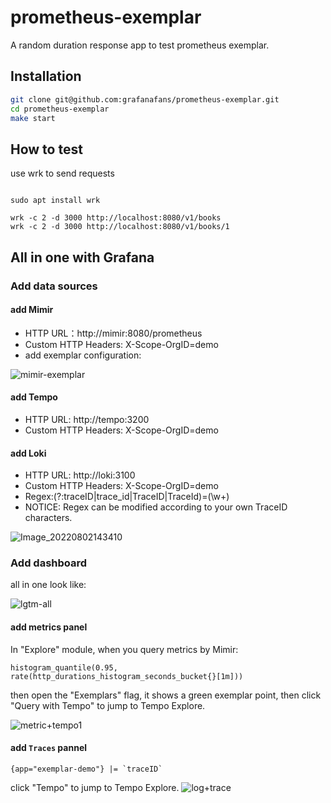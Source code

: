 # prometheus-exemplar

A random duration response app to test prometheus exemplar.

## Installation

```bash
git clone git@github.com:grafanafans/prometheus-exemplar.git
cd prometheus-exemplar
make start
```

## How to test

use wrk to send requests

```

sudo apt install wrk

wrk -c 2 -d 3000 http://localhost:8080/v1/books
wrk -c 2 -d 3000 http://localhost:8080/v1/books/1
```


## All in one with Grafana

### Add data sources

#### add Mimir

- HTTP URL：http://mimir:8080/prometheus    
- Custom HTTP Headers: X-Scope-OrgID=demo  
- add exemplar configuration:  

![mimir-exemplar](https://user-images.githubusercontent.com/41465048/182307110-f9275ec3-923f-45c2-b373-5974f17ad42e.PNG)


#### add Tempo  

- HTTP URL: http://tempo:3200  
- Custom HTTP Headers: X-Scope-OrgID=demo

#### add Loki 

- HTTP URL: http://loki:3100 
- Custom HTTP Headers: X-Scope-OrgID=demo 
- Regex:(?:traceID|trace_id|TraceID|TraceId)=(\w+)  
- NOTICE: Regex can be modified according to your own TraceID characters.  

![Image_20220802143410](https://user-images.githubusercontent.com/41465048/182307761-7cc9ae9e-764c-48da-92e5-4692d132f7f8.png)


### Add dashboard

all in one look like:

![lgtm-all](https://user-images.githubusercontent.com/1459834/188675089-5f757184-97a3-4f8e-910e-4daeb0bf55b5.jpg)

#### add metrics panel

In "Explore" module, when you query metrics by Mimir:  

```
histogram_quantile(0.95, rate(http_durations_histogram_seconds_bucket{}[1m]))
```
then open the "Exemplars" flag, it shows a green exemplar point, then click "Query with Tempo" to jump to Tempo Explore.

![metric+tempo1](https://user-images.githubusercontent.com/41465048/182309495-17c446ca-0d0b-4a46-8192-af7eae21c5b0.PNG)

#### add `Traces` pannel 

```
{app="exemplar-demo"} |= `traceID`  
```

click "Tempo" to jump to Tempo Explore.
![log+trace](https://user-images.githubusercontent.com/41465048/182306425-a3eadfa4-60cc-41ab-ac0a-2fda7168504f.PNG)
